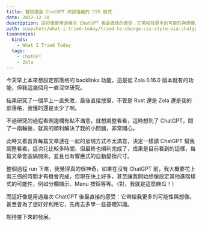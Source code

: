 ```yaml
---
title: 嘗試透過 ChatGPT 改部落格的 CSS 樣式
date: 2022-12-30
description: 這好像是用過幾次 ChatGPT 後最直接的感受：它帶給我更多的可能性與想像。甚至會為了想好好利用它，先再去多學一些基礎知識。
path: snapshots/what-i-tried-today/tried-to-change-css-style-via-chatgpt
taxonomies:
  kinds: 
    - What I Tried Today
  tags: 
    - ChatGPT
    - Zola
---
```


今天早上本來想設定部落格的 backlinks 功能，這是從 Zola 0.16.0 版本就有的功能，但我這幾個月一直沒空研究。

結果研究了一個早上一直失敗，最後直接放棄，不管是 Rust 還是 Zola 還是我的部落格，我懂的還是太少了啊。

不過研究的過程看側邊欄有點不滿意，就想調整看看，這時想到了 ChatGPT，問了一兩輪後，就真的順利解決了我的小問題，非常開心。

此時又看首頁每篇文章連在一起的呈現方式不太滿意，決定一樣請 ChatGPT 幫我調整看看，這次花比較多時間，但最終也順利完成了，成果是目前看到的這樣，每篇文章會區隔開來，並且也有響應式的自動變換尺寸。

整個過程 run 下來，我覺得真的很神奇，如果在沒有 ChatGPT 前，我大概要花上兩三倍的時間才有機會完成，但現在快上好多，甚至讓我開始想像設定其他進階樣式的可能性，例如分欄顯示、Menu 按鈕等等。（對，我就是這麼麻瓜！）

而這好像是用過幾次 ChatGPT 後最直接的感受：它帶給我更多的可能性與想像。甚至會為了想好好利用它，先再去多學一些基礎知識。

期待接下來的發展。